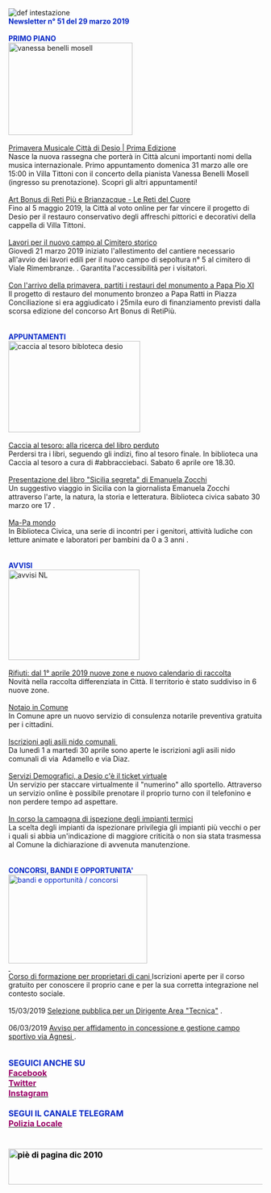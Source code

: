 <html>
<head>
<meta http-equiv="Content-Type" content="text/html; charset=utf-8"></head>
<body><div>
<div>
<div>
<div><img border="0" alt="def intestazione" src="http://www.comune.desio.mb.it/servizi/gestionedocumentale/visualizzadocumento.aspx?id=6276"></div>
<div>
<div><strong><font color="#0426c6">Newsletter n°&nbsp;51 del&nbsp;29&nbsp;marzo 2019</font></strong></div>
<div><strong><font color="#0426c6"></font></strong>&nbsp;</div>
<div><strong><font color="#0426c6">PRIMO PIANO</font></strong></div>
<div><img style="HEIGHT: 183px; WIDTH: 246px" alt="vanessa benelli mosell" src="https://www.comune.desio.mb.it/servizi/gestionedocumentale/visualizzadocumento.aspx?ID=27160" width="499" height="377"></div>
<div>&nbsp;</div>
<div><a title="" href="https://www.comune.desio.mb.it/servizi/notizie/notizie_fase02.aspx?ID=54362" target="_self">Primavera Musicale Città di Desio | Prima Edizione</a><br>Nasce la nuova rassegna&nbsp;che porterà in Città alcuni importanti nomi della musica internazionale. Primo appuntamento domenica 31 marzo alle ore 15:00 in Villa Tittoni con il concerto della pianista Vanessa Benelli Mosell (ingresso su prenotazione). Scopri gli altri appuntamenti!</div>
<div>&nbsp;</div>
<div></div>
<div><a title="" href="https://www.comune.desio.mb.it/servizi/notizie/notizie_fase02.aspx?ID=54288" target="_self">Art Bonus di Reti Più e Brianzacque - Le Reti del Cuore</a><br>Fino al&nbsp;5 maggio 2019, la Città al voto online per far vincere il progetto di Desio per il restauro conservativo degli affreschi pittorici e decorativi della cappella di Villa Tittoni.</div>
<div>&nbsp;</div>
<div><a title="" href="https://www.comune.desio.mb.it/servizi/notizie/notizie_fase02.aspx?ID=54345" target="_self">Lavori per il nuovo campo al Cimitero storico</a><br>Giovedì 21 marzo 2019 iniziato l'allestimento del cantiere necessario all'avvio dei lavori edili per il nuovo campo di sepoltura n° 5 al cimitero di Viale Rimembranze. . Garantita l'accessibilità per i visitatori.</div></div></div>
<div>&nbsp;</div>
<div><a title="" href="https://www.comune.desio.mb.it/upload/desio/newsletter/Con%20l'arrivo%20della%20primavera%20partono%20i%20restauri%20del%20monumento%20a%20Papa%20Pio%20XI" target="_self">Con l'arrivo della primavera, partiti i restauri del monumento a Papa Pio XI</a><br>Il progetto di restauro del monumento bronzeo a Papa Ratti in Piazza Conciliazione si era aggiudicato i 25mila euro di finanziamento previsti dalla scorsa edizione del concorso Art Bonus di RetiPiù.</div>
<div>&nbsp;</div>
<div>&nbsp;</div>
<div><strong><font color="#0426c6">APPUNTAMENTI&nbsp;</font></strong></div>
<div><img style="HEIGHT: 181px; WIDTH: 261px" alt="caccia al tesoro bibloteca desio " src="https://www.comune.desio.mb.it/servizi/gestionedocumentale/visualizzadocumento.aspx?ID=27161" width="284" height="227"></div>
<div>&nbsp;</div>
<div><a title="" href="https://www.comune.desio.mb.it/servizi/notizie/notizie_fase02.aspx?ID=54379" target="_self">Caccia al tesoro: alla ricerca del libro perduto</a><br>Perdersi tra i libri, seguendo gli indizi, fino al tesoro finale. In biblioteca una Caccia al tesoro a cura di #abbracciebaci. Sabato 6 aprile ore 18.30.</div>
<div>&nbsp;</div>
<div><a title="" href="https://www.comune.desio.mb.it/servizi/notizie/notizie_fase02.aspx?ID=54374" target="_self">Presentazione del libro &quot;Sicilia segreta&quot; di Emanuela Zocchi</a><br>Un suggestivo viaggio in Sicilia con la giornalista Emanuela Zocchi attraverso l'arte, la natura, la storia e letteratura. Biblioteca civica sabato 30 marzo ore 17 .</div>
<div>&nbsp;</div>
<div><a title="" href="https://www.comune.desio.mb.it/servizi/notizie/notizie_fase02.aspx?ID=54062" target="_self">Ma-Pa mondo</div>
<div></a>In Biblioteca Civica, una serie di incontri per i genitori, attività ludiche con letture animate e laboratori per bambini da 0 a 3 anni .</div>
<div>&nbsp;</div>
<div>&nbsp;</div>
<div><strong><font color="#0426c6">AVVISI&nbsp;</font></strong></div>
<div><img style="HEIGHT: 179px; WIDTH: 260px" border="0" alt="avvisi NL" src="http://www.comune.desio.mb.it/servizi/gestionedocumentale/visualizzadocumento.aspx?id=18789" width="232" height="175"></div>
<div>&nbsp;</div>
<div><a title="" href="https://www.comune.desio.mb.it/servizi/notizie/notizie_fase02.aspx?ID=54070" target="_self">Rifiuti: dal 1° aprile 2019 nuove zone e nuovo calendario di raccolta</a><br>Novità nella raccolta differenziata in Città. Il territorio è stato suddiviso in 6 nuove zone. </div>
<div>&nbsp;</div>
<div><a title="" href="https://www.comune.desio.mb.it/servizi/notizie/notizie_fase02.aspx?ID=54211" target="_self">Notaio in Comune</a><br>In Comune apre un nuovo servizio di consulenza notarile preventiva gratuita per i cittadini. </div>
<div>&nbsp;</div>
<div><a title="" href="https://www.comune.desio.mb.it/servizi/notizie/notizie_fase02.aspx?ID=54283" target="_self">Iscrizioni agli asili nido comunali&nbsp; </a></div>
<div>Da lunedì 1 a martedì 30 aprile sono aperte le iscrizioni&nbsp;agli asili nido comunali di via&nbsp; Adamello e via Diaz.</div>
<div>&nbsp;</div>
<div><a title="" href="https://www.comune.desio.mb.it/servizi/notizie/notizie_fase02.aspx?ID=54042" target="_self">Servizi Demografici, a Desio c'è il ticket virtuale</a><br>Un servizio per staccare virtualmente il &quot;numerino&quot; allo sportello. Attraverso un servizio online è possibile prenotare il proprio turno con il telefonino e non perdere tempo ad aspettare.</div>
<div>&nbsp;</div>
<div><a title="" href="https://www.comune.desio.mb.it/servizi/notizie/notizie_fase02.aspx?ID=54048" target="_self">In corso la campagna di ispezione degli impianti termici</a><br>La scelta degli impianti da ispezionare privilegia gli impianti più vecchi o per i quali si abbia un'indicazione di maggiore criticità o non sia stata trasmessa al Comune la dichiarazione di avvenuta manutenzione. </div>
<div>&nbsp;</div>
<div>&nbsp;</div>
<div><font color="#0426c6"><strong>CONCORSI, BANDI E OPPORTUNITA'</strong></font></div>
<div><font color="#0426c6"><img style="HEIGHT: 176px; WIDTH: 275px" border="0" alt="bandi e opportunità / concorsi" src="http://www.comune.desio.mb.it/servizi/gestionedocumentale/visualizzadocumento.aspx?id=18790" width="299" height="168"></font></div>
<div><font color="#0426c6"><a title="" href="https://www.comune.desio.mb.it/servizi/notizie/notizie_fase02.aspx?ID=54151" target="_self">
<div>&nbsp;</div>
<div>Corso di formazione per proprietari di cani </a></font>Iscrizioni aperte per il corso gratuito per conoscere il proprio cane e per la sua corretta integrazione nel contesto sociale. </div></div>
<div>&nbsp;</div>
<div>15/03/2019 <a title="" href="https://www.comune.desio.mb.it/servizi/notizie/notizie_fase02.aspx?ID=54237" target="_self">Selezione pubblica per un Dirigente Area &quot;Tecnica&quot;</a> .</div>
<div>&nbsp;</div>
<div>06/03/2019 <a title="" href="https://www.comune.desio.mb.it/servizi/notizie/notizie_fase02.aspx?ID=54198" target="_self">Avviso per affidamento in concessione e gestione campo sportivo via Agnesi </a>.</div>
<div>&nbsp;</div>
<div>&nbsp;</div>
<div>
<div>
<div>
<div><font color="#0426c6"><font color="#0426c6"><font size="&#43;0"><font color="#000000"><font color="#990066"><font color="#000000"><font color="#0426c6"><strong>SEGUICI ANCHE SU</strong></font></font></font></font></font></font></font></div></div></div>
<div>
<div><font color="#0426c6"><font color="#0426c6"><font size="&#43;0"><font color="#000000"><font color="#990066"><font color="#000000"></font></font></font></font></font></font>
<div><font color="#0426c6"><font color="#0426c6"><font size="&#43;0"><font color="#000000"><font color="#990066"><font color="#000000"></font></font></font></font></font></font>
<div><font color="#0426c6"><font color="#0426c6"><font size="&#43;0"><font color="#000000"><font color="#990066"><font color="#000000"></font></font></font></font></font></font>
<div><font color="#0426c6"><font color="#0426c6"><font size="&#43;0"><font color="#000000"><font color="#990066"><font color="#000000">
<div>
<div>
<div>
<div>
<div><font color="#990066"><strong><a title="" href="https://www.facebook.com/Comune.di.Desio/" target="_self">
<div><a title="" href="https://it-it.facebook.com/pages/Comune-Di-Desio/103441483073684" target="_self"><font color="#990066"><strong>Facebook</strong></font></a><a title="" href="https://it-it.facebook.com/pages/Comune-Di-Desio/103441483073684" target="_self"><font color="#990066"><strong> </strong></font></div></a></strong></font></a></div>
<div><font color="#990066"><strong><a title="" href="https://twitter.com/comunedidesio" target="_self">
<div><a title="" href="https://mobile.twitter.com/comunedidesio" target="_self"><font color="#990066"><strong>Twitter</strong></font></a><a title="" href="https://mobile.twitter.com/comunedidesio" target="_self"><strong> </strong></div></a></strong></font></a></div>
<div><strong><a title="" href="https://www.instagram.com/comunedidesio/" target="_self"><font color="#990066">Instagram</font></a></strong></div>
<div>&nbsp;</div>
<div><strong><font color="#0426c6">SEGUI IL CANALE TELEGRAM</font></strong></div>
<div>
<div><font color="#990066"><strong><a title="" href="https://telegram.me/Polizia_Locale_Desio" target="_self"><font color="#990066"><strong>Polizia Locale</strong></font></a></strong></font></div>
<div><strong><font color="#990066"></font></strong>&nbsp;</div>
<div><strong><font color="#990066"></font></strong>&nbsp;</div>
<div>
<div><strong><img style="HEIGHT: 71px; WIDTH: 622px" border="0" alt="piè di pagina dic 2010" src="http://www.comune.desio.mb.it/servizi/gestionedocumentale/visualizzadocumento.aspx?id=6565" width="993" height="74"></strong></div></div></div></div></div></div></div></font></font></font></font></font></font></div></div></div></div></div></div></div></div></body></html